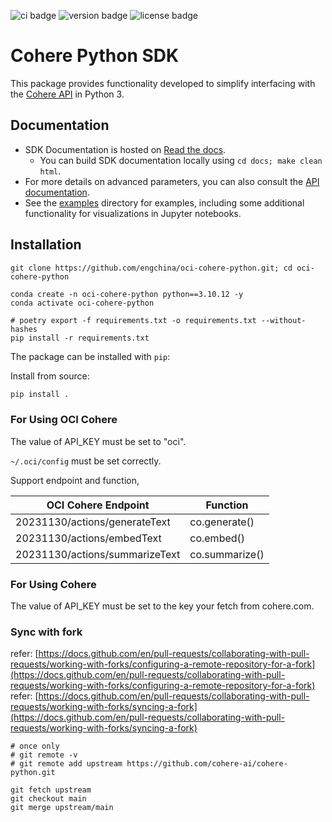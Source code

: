 ![ci badge](https://github.com/cohere-ai/cohere-python/actions/workflows/test.yaml/badge.svg)
![version badge](https://img.shields.io/pypi/v/cohere)
![license badge](https://img.shields.io/github/license/cohere-ai/cohere-python)

# Cohere Python SDK

This package provides functionality developed to simplify interfacing with the [Cohere API](https://docs.cohere.ai/) in Python 3.

## Documentation

* SDK Documentation is hosted on [Read the docs](https://cohere-sdk.readthedocs.io/en/latest/).
  * You can build SDK documentation locally using `cd docs; make clean html`.
* For more details on advanced parameters, you can also consult the [API documentation](https://docs.cohere.ai/reference/about).
* See the [examples](examples/) directory for examples, including  some additional functionality for visualizations in Jupyter notebooks.

## Installation

```
git clone https://github.com/engchina/oci-cohere-python.git; cd oci-cohere-python
```

```
conda create -n oci-cohere-python python==3.10.12 -y
conda activate oci-cohere-python
``` 

```
# poetry export -f requirements.txt -o requirements.txt --without-hashes
pip install -r requirements.txt
```

The package can be installed with `pip`:

Install from source:

```bash
pip install .
```

### For Using OCI Cohere

The value of API_KEY must be set to "oci".

`~/.oci/config` must be set correctly.

Support endpoint and function,

| OCI Cohere Endpoint            | Function             |
|--------------------------------|----------------------|
| 20231130/actions/generateText  | co.generate()        |
| 20231130/actions/embedText     | co.embed()           |
| 20231130/actions/summarizeText | co.summarize()       |


### For Using Cohere

The value of API_KEY must be set to the key your fetch from cohere.com.

### Sync with fork

refer: [https://docs.github.com/en/pull-requests/collaborating-with-pull-requests/working-with-forks/configuring-a-remote-repository-for-a-fork](https://docs.github.com/en/pull-requests/collaborating-with-pull-requests/working-with-forks/configuring-a-remote-repository-for-a-fork)
refer: [https://docs.github.com/en/pull-requests/collaborating-with-pull-requests/working-with-forks/syncing-a-fork](https://docs.github.com/en/pull-requests/collaborating-with-pull-requests/working-with-forks/syncing-a-fork)

```
# once only
# git remote -v
# git remote add upstream https://github.com/cohere-ai/cohere-python.git
```

```
git fetch upstream
git checkout main
git merge upstream/main
```